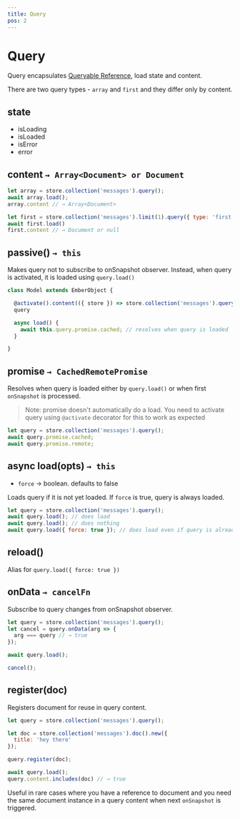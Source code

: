 ```yaml
---
title: Query
pos: 2
---
```


# Query

Query encapsulates [Queryable Reference](api/firestore/reference/queryable), load state and content.

There are two query types - `array` and `first` and they differ only by content.

## state

* isLoading
* isLoaded
* isError
* error

## content `→ Array<Document> or Document`

``` javascript
let array = store.collection('messages').query();
await array.load();
array.content // → Array<Document>
```

``` javascript
let first = store.collection('messages').limit(1).query({ type: 'first' });
await first.load()
first.content // → Document or null
```

## passive() `→ this`

Makes query not to subscribe to onSnapshot observer. Instead, when query is activated, it is loaded using `query.load()`

``` javascript
class Model extends EmberObject {

  @activate().content(({ store }) => store.collection('messages').query().passive())
  query

  async load() {
    await this.query.promise.cached; // resolves when query is loaded
  }

}
```

## promise `→ CachedRemotePromise`

Resolves when query is loaded either by `query.load()` or when first `onSnapshot` is processed.

> Note: promise doesn't automatically do a load. You need to activate query using `@activate` decorator for this to work as expected

``` javascript
let query = store.collection('messages').query();
await query.promise.cached;
await query.promise.remote;
```

## async load(opts) `→ this`

* `force` → boolean. defaults to false

Loads query if it is not yet loaded. If `force` is true, query is always loaded.

``` javascript
let query = store.collection('messages').query();
await query.load(); // does load
await query.load(); // does nothing
await query.load({ force: true }); // does load even if query is already loaded
```

## reload()

Alias for `query.load({ force: true })`

## onData `→ cancelFn`

Subscribe to query changes from onSnapshot observer.

``` javascript
let query = store.collection('messages').query();
let cancel = query.onData(arg => {
  arg === query // → true
});

await query.load();

cancel();
```

## register(doc)

Registers document for reuse in query content.

``` javascript
let query = store.collection('messages').query();

let doc = store.collection('messages').doc().new({
  title: 'hey there'
});

query.register(doc);

await query.load();
query.content.includes(doc) // → true
```

Useful in rare cases where you have a reference to document and you need the same document instance in a query content when next `onSnapshot` is triggered.
